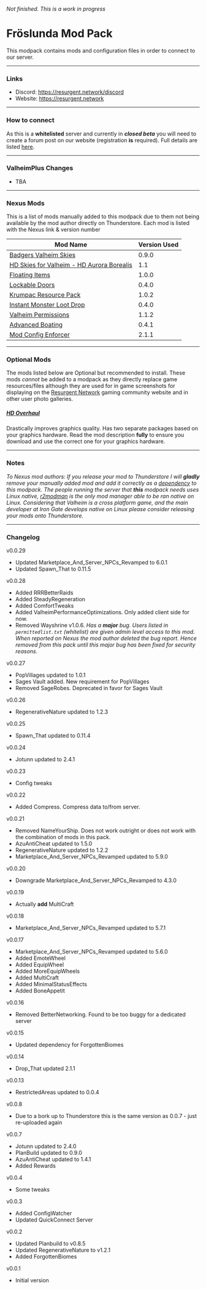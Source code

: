 _Not finished.  This is a work in progress_  
# **Fröslunda Mod Pack**

This modpack contains mods and configuration files in order to connect to our server.

---

### Links

- Discord: https://resurgent.network/discord
- Website: https://resurgent.network

---
### How to connect

As this is a **whitelisted** server and currently in ___closed beta___ you will need to create a forum post on our website (registration **is** required). Full details are listed [here](https://resurgent.network/threads/how-to-apply-to-be-whitelisted.3/).  

---
### ValheimPlus Changes

- TBA

---
### Nexus Mods

This is a list of mods manually added to this modpack due to them not being available by the mod author directly on Thunderstore. Each mod is listed with the Nexus link & version number

| Mod Name                                                                                 | Version Used |
| ---------------------------------------------------------------------------------------- | ------------ |
| [Badgers Valheim Skies](https://www.nexusmods.com/valheim/mods/1594)                     | 0.9.0        |
| [HD Skies for Valheim - HD Aurora Borealis](https://www.nexusmods.com/valheim/mods/1593) | 1.1          |
| [Floating Items](https://www.nexusmods.com/valheim/mods/241)                             | 1.0.0        |
| [Lockable Doors](https://www.nexusmods.com/valheim/mods/1346)                            | 0.4.0        |
| [Krumpac Resource Pack](https://www.nexusmods.com/valheim/mods/1286)                     | 1.0.2        |
| [Instant Monster Loot Drop](https://www.nexusmods.com/valheim/mods/164/)                 | 0.4.0        |
| [Valheim Permissions](https://www.nexusmods.com/valheim/mods/1050)                       | 1.1.2        |
| [Advanced Boating](https://www.nexusmods.com/valheim/mods/1537)                          | 0.4.1        |
| [Mod Config Enforcer](https://www.nexusmods.com/valheim/mods/460)                        | 2.1.1        |

---
### Optional Mods

The mods listed below are Optional but recommended to install. These mods _cannot_ be added to a modpack as they directly replace game resources/files although they are used for in game screenshots for displaying on the [Resurgent Network](https://resurgent.network) gaming community website and in other user photo galleries.

##### [HD Overhaul](https://www.nexusmods.com/valheim/mods/1620)

Drastically improves graphics quality. Has two separate packages based on your graphics hardware. Read the mod description **fully** to ensure you download and use the correct one for your graphics hardware.

---
### Notes

_To Nexus mod authors: If you release your mod to Thunderstore I will **gladly** remove your manually added mod and add it correctly as a [dependency](https://valheim.thunderstore.io/package/create/docs/) to this modpack. The people running the server that **this** modpack needs uses Linux native, [r2modman](https://valheim.thunderstore.io/package/ebkr/r2modman/) is the only mod manager able to be ran native on Linux. Considering that Valheim is a cross platform game, and the main developer at Iron Gate develops native on Linux please consider releasing your mods onto Thunderstore._

----
### Changelog
v0.0.29
- Updated Marketplace_And_Server_NPCs_Revamped to 6.0.1
- Updated Spawn_That to 0.11.5

v0.0.28
- Added RRRBetterRaids
- Added SteadyRegeneration
- Added ComfortTweaks
- Added ValheimPerformanceOptimizations.  Only added client side for now.
- Removed Wayshrine v1.0.6.  _Has a **major** bug.  Users listed in `permittedlist.txt` (whitelist) are given admin level access to this mod.  When reported on Nexus the mod author deleted the bug report.  Hence removed from this pack until this major bug has been fixed for security reasons._

v0.0.27
- PopVillages updated to 1.0.1
- Sages Vault added.  New requirement for PopVillages
- Removed SageRobes. Deprecated in favor for Sages Vault

v0.0.26
- RegenerativeNature updated to 1.2.3

v0.0.25
- Spawn_That updated to 0.11.4

v0.0.24
- Jotunn updated to 2.4.1

v0.0.23
- Config tweaks

v0.0.22
- Added Compress.  Compress data to/from server.

v0.0.21
- Removed NameYourShip.  Does not work outright or does not work with the combination of mods in this pack.
- AzuAntiCheat updated to 1.5.0
- RegenerativeNature updated to 1.2.2
- Marketplace_And_Server_NPCs_Revamped updated to 5.9.0

v0.0.20
- Downgrade Marketplace_And_Server_NPCs_Revamped to 4.3.0

v0.0.19
- Actually **add** MultiCraft

v0.0.18
- Marketplace_And_Server_NPCs_Revamped updated to 5.7.1

v0.0.17
- Marketplace_And_Server_NPCs_Revamped updated to 5.6.0
- Added EmoteWheel
- Added EquipWheel
- Added MoreEquipWheels
- Added MultiCraft
- Added MinimalStatusEffects
- Added BoneAppetit

v0.0.16
- Removed BetterNetworking.  Found to be too buggy for a dedicated server

v0.0.15
- Updated dependency for ForgottenBiomes

v0.0.14
- Drop_That updated 2.1.1

v0.0.13
- RestrictedAreas updated to 0.0.4

v0.0.8
- Due to a bork up to Thunderstore this is the same version as 0.0.7 - just re-uploaded again

v0.0.7
- Jotunn updated to 2.4.0
- PlanBuild updated to 0.9.0
- AzuAntiCheat updated to 1.4.1
- Added Rewards

v0.0.4
- Some tweaks

v0.0.3
- Added ConfigWatcher
- Updated QuickConnect Server

v0.0.2
- Updated Planbuild to v0.8.5
- Updated RegenerativeNature to v1.2.1
- Added ForgottenBiomes

v0.0.1

- Initial version

